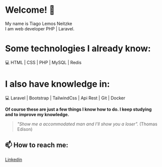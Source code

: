 # Welcome!  👋

My name is Tiago Lemos Neitzke <br>
I am web developer PHP | Laravel. 

# Some technologies I already know:
:computer: HTML | CSS | PHP | MySQL | Redis

# I also have knowledge in:
:computer: Laravel | Bootstrap | TailwindCss | Api Rest | Git | Docker

**Of course these are just a few things I know how to do. I keep studying and to improve my knowledge.** <br/>
>*"Show me a accommodated man and I'll show you a loser".* (Thomas Edison)


## 📫 How to reach me:

[Linkedin](https://www.linkedin.com/in/tiago-lemos-neitzke-916353247/)


<!--
**TiagoLemosNeitzke/TiagoLemosNeitzke** is a ✨ _special_ ✨ repository because its `README.md` (this file) appears on your GitHub profile.

